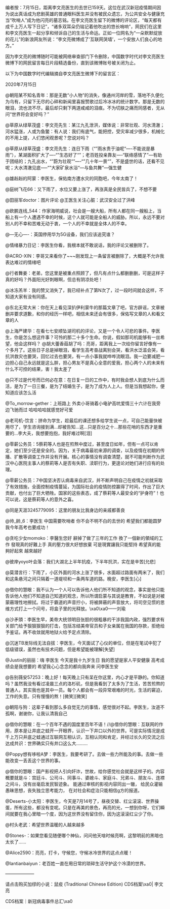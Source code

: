 编者按：7月15日，距离李文亮医生的去世已159天。这位在武汉新冠疫情期间因为说出真话成为悲剧英雄的普通眼科医生并没有被民众遗忘，为公共安全与健康充当“吹哨人”成为他闪亮的墓志铭。在李文亮医生留下的微博的评论区，“每天都有成千上万人写下日记”，“诸多双耳朵仍铭记着他吹出的悠长哨响”，网民们在这里和李文亮医生一起分享和倾诉自己的生活与命运。正如一位网名为“一朵默默绽放的花儿”的新浪网友所说：“李文亮微博成了‘互联网哭墙’，一个安放人们良心的地方。”

因为李文亮的微博随时可能被网络审查部门下令删除，中国数字时代对李文亮医生微博下的网民留言每日片段精选备份，直到该微博账号被关闭为止。 

以下为中国数字时代编辑摘自李文亮医生微博下的留言区：

2020年7月15日

@朝阳某不知名青年：那是无数“小人物”的消失，像通州河岸的雪，落地不久便化为乌有，只留下无尽的心碎和新闻里喜报赞歌过后冷冰冰的统计数字。那是无数的眼泪，流也流不尽，最后却只剩下两道咸咸的泪痕。不为切肤之痛而同感者，无从问“世界将会变好吗？”

@草原从绿草茂盛：李文亮先生：某江九孔泄洪，媒体说：非常壮观、河水清澈；河水猛涨，人或为鱼鳖：有人说：我们有底气，能把控，受灾率减少很多，机械化的不用上提，人们悠闲观景呢？您说对吗？

@草原从绿草茂盛：李文亮先生：连日下雨（“”雨水贵于油呢“&#8212;-不能说是暴雨”），某湖面积扩大了&#8212;-“”生态好了“”；老百姓投亲靠友&#8212;-“联络感情了”&#8212;有助于团结的；九孔出水，“”蔚为壮观“”&#8212;-“”几十年一景“”，不是盛世的话，还看不见呢；大水清澈见底&#8212;&#8211;“”大家矿泉水浴“&#8212;与鱼共舞”&#8212;强生健

@雄赳赳的阿蒙：李医生，保佑南方遭水灾的同胞吧，今年太南了！

@庭树飞花66：又下雨了，水位又要上涨了，再涨真是全民皆兵了，不想不要

@田丽军doctor：图片评论 @王医生关注心脏：武汉安全过了洪峰

@欧鹏连线_544：作家海明威说，社会是一艘大船，所有人都在同一艘船上，当船上有一个人遭遇不幸的时候，这个人就可能是全船人的威胁。所以，永远不要对别人的不幸和苦难无动于衷，一个人的不幸就是全体人的不幸。

@&#8212;无心&#8212;-：英国停用华为5G设备，我们应该追究谁？

@情绪暴力日记：李医生你看，我根本就不敢说话，我的评论又被删除了。

@ACRO-XIN：李哥又来看你了~~~刚发现上一条留言被删除了，大概是不允许我表达难过的情绪吧

@行者舞姜：老弟，您这里是被重点照顾了，但凡有点什么都删删删，可是这样子真的好吗？外面阳光好刺眼啊，但总有阴凉处吧！

@冰冻羔羊：我的赞又消失了，我已经补点了第N次了，过一段时间就会这样，不知道大家有没有同感。

@东北无常大米：你在天上看见深扒伊利蒙牛的那篇文章了吧，官方辟谣，文章被删并要求道歉，和你的经历一样吧，相信未来还会有很多，保佑写文章的人和看文章的人

@上海严建华：在看七七安顺坠湖司机的评论，又是一个令人可悲的事件。李医生，你是怎么想这件事？可怜的那二十多个生命。你说，假如那司机能够有一丝希望，他会这样吗？ @胡大蕾香菇胡了吗：亮哥，距离我上一次给你留言好像有一个多月了。这些日子总是掉眼泪，看学生高考奋战离别会哭，看洪水泛滥会哭，看抗洪救灾也要哭，回忆过去也要哭，有一点小事我就哗哗流眼泪。我一边要减肥一边担心自己永远就是这么胖，担心男友不是真心全意的爱我，担心两个人的未来有什么不可控的结果，害！我太差了

@只不过是代号而已何必在意：在日复一日的工作中，有时我会想人到底为什么而活，是为了一日三餐，是为了结婚生子，是为了成为人上人。但是当我想起你，便知道应该怎么活

@To_morrow-gether：上班路上 外卖小哥骑着小电驴高吭爱情三十六计在我旁边飞驰而过 哈哈哈哈就感觉好可爱

@老司机-饮言：拼命为学生，趁最后的课还想多给学生说一点，可自己能量快被用尽了，学生咨询接到满…却被告知…这…只是百分之十…那些花哨的东西才是重要的…李大夫，我想要抱抱，我好难过啊[泪]

@零薪公务员：5蔡莉等人也是在煎熬中度过，甚至度日如年，但有一点可以肯定，她们至少还是安全的。因为，关于病毒最初来源的调查，以及疫情在初期的传播、扩散等调查工作并没有开展。核心的事情没有调查清楚，就不可能判断作为武汉中心医院主事人的蔡莉等人是否有失职、渎职行为，更遑论对她们进行应有的处理。

@零薪公务员：7中国坚决否认病毒来自武汉，并不断声明自己在疫情之初就采取了有效措施，全面控制疫情蔓延，为国际社会的疫情防控赢得了时间，作出了巨大贡献，也付出了巨大牺牲。国家的这些表态，成了蔡莉等人最安全的“护身符”！也可以说，这是蔡莉等人的意外之喜。

@同是天涯3245779095：这里的朋友比我身边的亲戚都善良

@帅_帥_6：李医生 中国需要吹哨者 你不会不明不白的去世的 希望我们都能圆梦 我今年高考也要成功！

@贪吃少女momoko：李醫生您好 辭掉了做了三年的工作 換了一個新的領域的工作 發現真的好難上手 真的壓力很大好想放棄 可是現實讓我只能堅持 希望真的能夠好起來 越來越好

@彼岸yoyo叶会落：我们大湖北上半年抗疫，下半年抗洪，实在是辛苦[允悲]

@莫潜言行：下雨了，小区外面的河水上涨了很多，水面超过路面有两米了，我们和这条悬河之间只隔着一道堤坝和一条两车道的路。晚安，李医生[心]

@借你的慧眼：我不认为一个人可以告诉他人他们所不知道的观念，事实是他只能告诉他人他们不知道自己知道的观念，所以所谓启蒙与其说是教育，不如说是对被蒙蔽理性地擦拭。将过于霸道的声音拧小，将被屏蔽的声音放大，将司空见惯的思维方式打上一个问号，将盒子里的光释放。\xa0\xa0——刘瑜

@沙矛頭：李医生早，美帝大统领明目张胆的很粗暴的干涉我国内政，强烈要求有关部门给予狠狠狠狠的打击，包括冻结美帝官员和子女亲属在我国的存款，拒绝给予鉴证。再不收敛就用地狱火给予定点清除。

@沉迷TB发际线无法自拔：李医生，今天面试了心仪的单位，但是在笔试中犯了低级错误，虽然也有技术问题，但是希望能被理解[失望]

@Justin的丽丽：嗨 李医生 今天是我十九岁生日 我的愿望是家人平安健康 高考成绩会是我想要的 希望我心心念念的都向我奔来 问李医生安

@告别薇安57253：晚上好！每天晚上只有呆在你这里，内心才是平静的。你知道吗？虽然我没有看过凌晨三点的洛杉矶，但是我看到了太多为了生活，苦苦煎熬的普通人，其实我也是其中一员。每个人都会有一段异常艰难的时光，生活的窘迫，工作的失意。只有慢慢的熬！[微笑][微笑]

@朝阳与狗：这辈子看到那么多自觉无力的事情，感觉很对不起。李医生，汝道不孤啊，谢谢你，让我认清我自己

@借你的慧眼：在一个百年不遇的国度里百年不语！//@借你的慧眼：互联网的作用，原本是让井底之蛙开一开眼界，认识一下井口以外的世界。可是实际情况是成千上万只井底之蛙通过互联网互相认识，互相认同和肯定，并经过长久的交流之后达成共识：世界确实只有井口这么大………

@Poppy想有哆啦A梦：李医生，我要考研了。去做一些力所能及的事。去做一些能改变一丢丢这个世界的事。

@借你的慧眼：国产影视把人引向奸诈，世故，给你感觉社会就是这样子的。内容概要就是斗：宫廷斗、公司斗、同事斗、婆媳斗、家庭斗、兄弟斗、朋友斗、连襟之间斗，没有丝毫启发民智迹象。 能通过审核的影视内容同出一辙， 给民众灌输愚昧思想，丧失独立思考能力， 在对社会和症治只能相信g方的报道。

@Deserts-小太阳：李医生，今天是7月14号了，昼夜交替、红尘滚滚、世界操蛋，所有这些，都没有变呢。只是在再美的景色，再亮的光，一想到你呀，它们瞬间就要在我心里暗一个度，因为这世界没有留住你，因为这滚滚红尘少了你。

@村头老武：希望世界温暖的人越来越多

@Stones-：如果您看见随便哪个神仙，问问他天啥时候亮啊，这黎明前的黑暗也太长了……

@Alice2590：亮亮，打卡，守候您，守候冰冷世界的这点点暖！

@Iantianbaiyun：老百姓一直在用日常的琐碎生活守护这个冷漠的世界。

&#8212;&#8212;&#8212;&#8212;&#8212;&#8212;&#8211;

请点击购买加缪的小说：鼠疫 (Traditional Chinese Edition) CDS档案\xa0| 李文亮

CDS档案｜新冠病毒事件总汇\xa0


